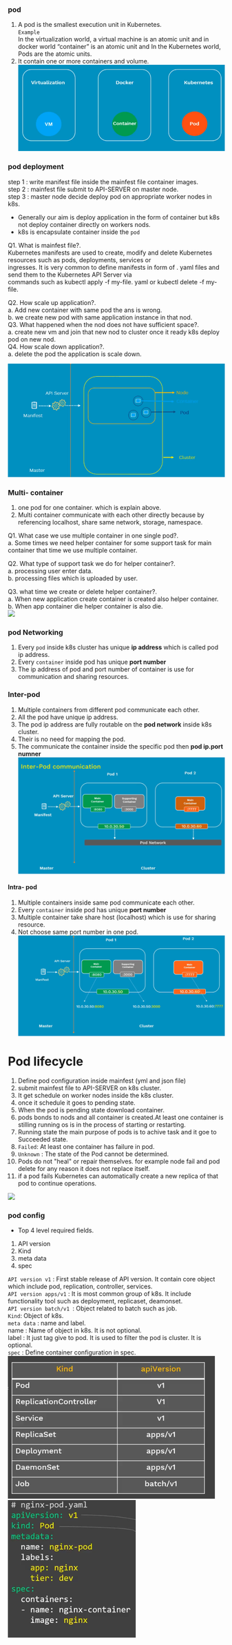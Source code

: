 ### pod 
1. A pod is the smallest execution unit in Kubernetes.  
`Example `   
In the virtualization world, a virtual machine is an atomic unit and in docker world “container” is an atomic unit and In the Kubernetes world, Pods are the atomic units.     
2. It contain one or more containers and volume.   
![](https://github.com/MaazMS/Kubernetes/blob/k8s/components_doc/images/small_unit_pod.png?raw=true)    
   
### pod deployment  
step 1 : write manifest file inside the mainfest file container images.  
step 2 : mainfest file submit to API-SERVER on master node.   
step 3 : master node decide deploy pod on appropriate worker nodes in k8s.   

 
* Generally our aim is deploy application in the form of container but k8s not deploy container directly on workers nods.    
* k8s is encapsulate container inside the `pod`  

Q1. What is mainfest file?.   
Kubernetes manifests are used to create, modify and delete Kubernetes resources such as pods, deployments, services or   
ingresses. It is very common to define manifests in form of . yaml files and send them to the Kubernetes API Server via   
commands such as kubectl apply -f my-file. yaml or kubectl delete -f my-file.

Q2. How scale up application?.  
a. Add new container with same pod the ans is wrong.  
b. we create new pod with same application instance in that nod.    
Q3. What happened when the nod does not have sufficient space?.  
a. create new vm and join that new nod to cluster once it ready k8s deploy pod on new nod.     
Q4. How scale down application?.  
a. delete the pod the application is scale down.           
  
![](https://github.com/MaazMS/Kubernetes/blob/k8s/components_doc/images/pod%20deployment%20.png?raw=true)    

  

### Multi- container  
1. one pod for one container. which is explain above.  
2. Multi container communicate with each other directly because by referencing localhost, share same network, storage, namespace.  
 
Q1. What case we use multiple container in one single pod?.   
a. Some times we need helper container for some support task for main container that time we use multiple container.  

Q2. What type of support task we do for helper container?.   
a. processing user enter data.  
b. processing files which is uploaded by user.  

Q3. what time we create or delete helper container?.   
a. When new application create container is created also helper container.  
b. When app container die helper container is also die.  
![](https://matthewpalmer.net/kubernetes-app-developer/articles/networking-overview.png)     


### pod Networking  
1. Every `pod` inside k8s cluster has unique **ip address** which is called pod ip address.  
2. Every `container` inside pod has unique **port number**       
3. The ip address of pod and port number of container is use for communication and sharing resources.     
### Inter-pod  
1. Multiple containers from different pod communicate each other.   
2. All the pod have unique ip address.    
3. The pod ip address are fully routable on the **pod network** inside k8s cluster.  
4. Their is no need for mapping the pod.
5. The communicate the container inside the specific pod then **pod ip.port numner**  
![](https://github.com/MaazMS/Kubernetes/blob/k8s/components_doc/images/Inter%20pod%20communication.png?raw=true)    
#### Intra- pod  
1. Multiple containers inside same pod communicate each other.    
2. Every `container` inside pod has unique **port number**  
3. Multiple container take share host (localhost) which is use for sharing resource.  
4. Not choose same port number in one pod.   
 ![](https://github.com/MaazMS/Kubernetes/blob/k8s/components_doc/images/Intra-%20pod%20communication.png?raw=true)    

   

# Pod lifecycle    
1. Define pod configuration inside mainfest (yml and json file)  
2. submit mainfest file to API-SERVER on k8s cluster.   
3. It get schedule on worker nodes inside the k8s cluster.  
4. once it schedule it goes to pending state.  
5. When the pod is pending state download container.    
6. pods bonds to nods and all container is created.At least one container is stilling running os is  in the process of starting or restarting.  
7. Running state the main purpose of pods is to achive task and it goe to Succeeded state.  
8. `Failed`: At least one container has failure in pod.  
9. `Unknown` : The state of the Pod cannot be determined.   
10. Pods do not "heal" or repair themselves. for example node fail and pod delete for any reason it does not replace itself.     
11. if a pod fails Kubernetes can automatically create a new replica of that pod to continue operations.  

![](https://drek4537l1klr.cloudfront.net/luksa3/v-4/Figures/6.1.png)

### pod config   
* Top 4 level required fields.  
1. API version  
2. Kind  
3. meta data   
4. spec  

`API version v1` : First stable release of API version. It contain core object which include pod, replication, controller, services.   
`API version apps/v1` : It is most common group of k8s. It include functionality tool such as deployment, replicaset, deamonset.    
`API version batch/v1 `: Object related to batch such as job.   
`Kind`: Object of k8s.                            
`meta data` : name and label.  
name : Name of object in k8s. It is not optional.   
label : It just tag give to pod. It is used to filter the pod is cluster. It is optional.  
`spec` : Define container configuration in spec.  
![](https://github.com/MaazMS/Kubernetes/blob/k8s/components_doc/images/pod%20config.png?raw=true)    
![](https://github.com/MaazMS/Kubernetes/blob/k8s/components_doc/images/pod_config%202.png?raw=true)   